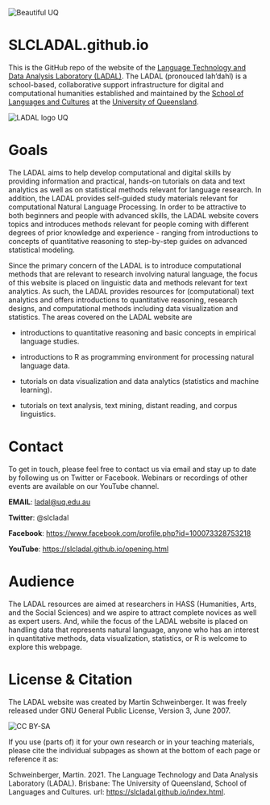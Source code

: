![Beautiful UQ](https://slcladal.github.io/images/uq1.jpg)

# SLCLADAL.github.io
This is the GitHub repo of the website of the [Language Technology and Data Analysis Laboratory (LADAL)](https://slcladal.github.io/index.html). The LADAL (pronouced lah’dahl) is a school-based, collaborative support infrastructure for digital and computational humanities established and maintained by the [School of Languages and Cultures](https://languages-cultures.uq.edu.au/) at the [University of Queensland](https://www.uq.edu.au/). 

![LADAL logo UQ](https://slcladal.github.io/images/LadalGrey.png)

# Goals

The LADAL aims to help develop computational and digital skills by providing information and practical, hands-on tutorials on data and text analytics as well as on statistical methods relevant for language research. In addition, the LADAL provides self-guided study materials relevant for computational Natural Language Processing. In order to be attractive to both beginners and people with advanced skills, the LADAL website covers topics and introduces methods relevant for people coming with different degrees of prior knowledge and experience - ranging from introductions to concepts of quantitative reasoning to step-by-step guides on advanced statistical modeling.

Since the primary concern of the LADAL is to introduce computational methods that are relevant to research involving natural language, the focus of this website is placed on linguistic data and methods relevant for text analytics. As such, the LADAL provides resources for (computational) text analytics and offers introductions to quantitative reasoning, research designs, and computational methods including data visualization and statistics. The areas covered on the LADAL website are

- introductions to quantitative reasoning and basic concepts in empirical language studies.

- introductions to R as programming environment for processing natural language data.

- tutorials on data visualization and data analytics (statistics and machine learning).

- tutorials on text analysis, text mining, distant reading, and corpus linguistics.

# Contact

To get in touch, please feel free to contact us via email and stay up to date by following us on Twitter or Facebook. Webinars or recordings of other events are available on our YouTube channel.

**EMAIL**: ladal@uq.edu.au

**Twitter**: @slcladal

**Facebook**: https://www.facebook.com/profile.php?id=100073328753218

**YouTube**: https://slcladal.github.io/opening.html


# Audience

The LADAL resources are aimed at researchers in HASS (Humanities, Arts, and the Social Sciences) and we aspire to attract complete novices as well as expert users. And, while the focus of the LADAL website is placed on handling data that represents natural language, anyone who has an interest in quantitative methods, data visualization, statistics, or R is welcome to explore this webpage.

# License & Citation

The LADAL website was created by Martin Schweinberger. It was freely released under GNU General Public License, Version 3, June 2007. 

![CC BY-SA](https://slcladal.github.io/images/license.png)

If you use (parts of) it for your own research or in your teaching materials, please cite the individual subpages as shown at the bottom of each page or reference it as:

Schweinberger, Martin. 2021. The Language Technology and Data Analysis Laboratory (LADAL). Brisbane: The University of Queensland, School of Languages and Cultures. url: https://slcladal.github.io/index.html.

